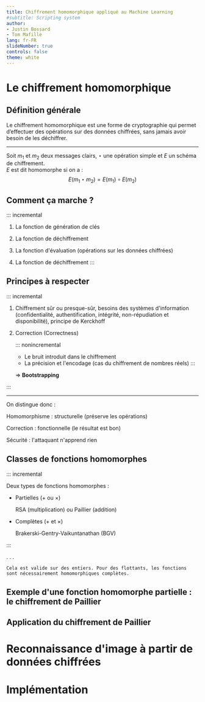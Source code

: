 ```yaml
---
title: Chiffrement homomorphique appliqué au Machine Learning
#subtitle: Scripting system
author:
- Justin Bossard
- Tom Mafille
lang: fr-FR
slideNumber: true
controls: false
theme: white
---
```


# Le chiffrement homomorphique

## Définition générale

Le chiffrement homomorphique est une forme de cryptographie qui permet d’effectuer des opérations sur des données chiffrées, sans jamais avoir besoin de les déchiffrer.

***

Soit $m_{1}$ et $m_{2}$ deux messages clairs, $\star$ une opération simple et $E$ un schéma de chiffrement.  
$E$ est dit homomorphe si on a :$$E(m_{1} \star m_{2}) = E(m_{1}) \circ E(m_{2})$$

## Comment ça marche ?

::: incremental

1. La fonction de génération de clés

2. La fonction de déchiffrement

3. La fonction d'évaluation (opérations sur les données chiffrées)

4. La fonction de déchiffrement
:::

## Principes à respecter

::: incremental

1. Chiffrement sûr ou presque-sûr, besoins des systèmes d'information (confidentialité, authentification, intégrité, non-répudiation et disponibilité), principe de Kerckhoff

2. Correction (Correctness)

   ::: nonincremental
   - Le bruit introduit dans le chiffrement
   - La précision et l'encodage (cas du chiffrement de nombres réels)
   :::

   $\Rightarrow$ **Bootstrapping**

:::

***

On distingue donc :

Homomorphisme
:   structurelle (préserve les opérations)

Correction
:   fonctionnelle (le résultat est bon)

Sécurité
:   l'attaquant n'apprend rien


## Classes de fonctions homomorphes

::: incremental

Deux types de fonctions homomorphes :

- Partielles (+ ou $\times$)

  RSA (multiplication) ou Paillier (addition)

- Complètes (+ et $\times$)

  Brakerski-Gentry-Vaikuntanathan (BGV)

:::

. . .

```
Cela est valide sur des entiers. Pour des flottants, les fonctions sont nécessairement homomorphiques complètes.
```


## Exemple d'une fonction homomorphe partielle : le chiffrement de Paillier



## Application du chiffrement de Paillier



# Reconnaissance d'image à partir de données chiffrées

# Implémentation
